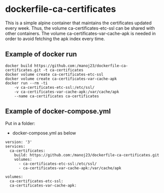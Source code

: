 dockerfile-ca-certificates
==========================

This is a simple alpine container that maintains the certificates updated every
week. Thus, the volume ca-certificates-etc-ssl can be shared with other
containers. The volume ca-certificates-var-cache-apk is needed in order to
avoid fetching the apk index every time.

## Example of docker run

```
docker build https://github.com:/manoj23/dockerfile-ca-certificates.git -t ca-certificates
docker volume create ca-certificates-etc-ssl
docker volume create ca-certificates-var-cache-apk
docker run --rm -ti
	-v ca-certificates-etc-ssl:/etc/ssl/
	-v ca-certificates-var-cache-apk:/var/cache/apk
	--name ca-certificates ca-certificates
```

## Example of docker-compose.yml

Put in a folder:
* docker-compose.yml as below

```
version: '3'
services:
  ca-certificates:
    build: https://github.com:/manoj23/dockerfile-ca-certificates.git
    volumes:
      - ca-certificates-etc-ssl:/etc/ssl/
      - ca-certificates-var-cache-apk:/var/cache/apk

volumes:
  ca-certificates-etc-ssl:
  ca-certificates-var-cache-apk:
```
